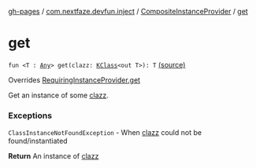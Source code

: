 [gh-pages](../../index.md) / [com.nextfaze.devfun.inject](../index.md) / [CompositeInstanceProvider](index.md) / [get](.)

# get

`fun <T : `[`Any`](https://kotlinlang.org/api/latest/jvm/stdlib/kotlin/-any/index.html)`> get(clazz: `[`KClass`](https://kotlinlang.org/api/latest/jvm/stdlib/kotlin.reflect/-k-class/index.html)`<out T>): T` [(source)](https://github.com/NextFaze/dev-fun/tree/master/devfun/src/main/java/com/nextfaze/devfun/inject/InstanceProviders.kt#L37)

Overrides [RequiringInstanceProvider.get](../-requiring-instance-provider/get.md)

Get an instance of some [clazz](get.md#com.nextfaze.devfun.inject.CompositeInstanceProvider$get(kotlin.reflect.KClass((com.nextfaze.devfun.inject.CompositeInstanceProvider.get.T)))/clazz).

### Exceptions

`ClassInstanceNotFoundException` - When [clazz](get.md#com.nextfaze.devfun.inject.CompositeInstanceProvider$get(kotlin.reflect.KClass((com.nextfaze.devfun.inject.CompositeInstanceProvider.get.T)))/clazz) could not be found/instantiated

**Return**
An instance of [clazz](get.md#com.nextfaze.devfun.inject.CompositeInstanceProvider$get(kotlin.reflect.KClass((com.nextfaze.devfun.inject.CompositeInstanceProvider.get.T)))/clazz)

